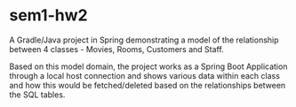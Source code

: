# sem1-hw2
A Gradle/Java project in Spring demonstrating a model of the relationship between 4 classes - Movies, Rooms, Customers and Staff.

Based on this model domain, the project works as a Spring Boot Application through a local host connection and shows various data within each class and how this would
be fetched/deleted based on the relationships between the SQL tables.
